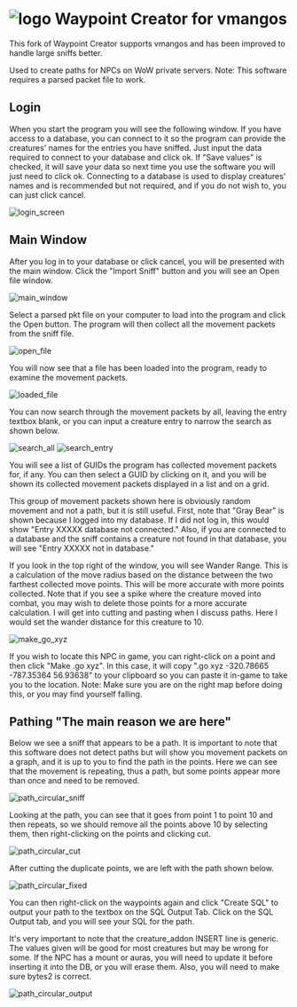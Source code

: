 # ![logo](images/Fire%20Elemental.png) Waypoint Creator for vmangos

This fork of Waypoint Creator supports vmangos and has been improved to handle large sniffs better.

Used to create paths for NPCs on WoW private servers.
Note: This software requires a parsed packet file to work.

## Login

When you start the program you will see the following window. If you have access to a database, you can connect to it so the program can provide the creatures' names for the entries you have sniffed. Just input the data required to connect to your database and click ok. If "Save values" is checked, it will save your data so next time you use the software you will just need to click ok. Connecting to a database is used to display creatures' names and is recommended but not required, and if you do not wish to, you can just click cancel.

![login_screen](images/login_screen.png)

## Main Window

After you log in to your database or click cancel, you will be presented with the main window. Click the "Import Sniff" button and you will see an Open file window.

![main_window](images/main_window.png)

Select a parsed pkt file on your computer to load into the program and click the Open button. The program will then collect all the movement packets from the sniff file.

![open_file](images/open_file.png)

You will now see that a file has been loaded into the program, ready to examine the movement packets.

![loaded_file](images/loaded_file.png)

You can now search through the movement packets by all, leaving the entry textbox blank, or you can input a creature entry to narrow the search as shown below.

![search_all](images/search_all.png)
![search_entry](images/search_entry.png)

You will see a list of GUIDs the program has collected movement packets for, if any. You can then select a GUID by clicking on it, and you will be shown its collected movement packets displayed in a list and on a grid.

This group of movement packets shown here is obviously random movement and not a path, but it is still useful. First, note that "Gray Bear" is shown because I logged into my database. If I did not log in, this would show "Entry XXXXX database not connected." Also, if you are connected to a database and the sniff contains a creature not found in that database, you will see "Entry XXXXX not in database."

If you look in the top right of the window, you will see Wander Range. This is a calculation of the move radius based on the distance between the two farthest collected move points. This will be more accurate with more points collected. Note that if you see a spike where the creature moved into combat, you may wish to delete those points for a more accurate calculation. I will get into cutting and pasting when I discuss paths. Here I would set the wander distance for this creature to 10.

![make_go_xyz](images/make_go_xyz.png)

If you wish to locate this NPC in game, you can right-click on a point and then click "Make .go xyz". In this case, it will copy ".go xyz -320.78665 -787.35364 56.93638" to your clipboard so you can paste it in-game to take you to the location. Note: Make sure you are on the right map before doing this, or you may find yourself falling.

## Pathing "The main reason we are here"

Below we see a sniff that appears to be a path. It is important to note that this software does not detect paths but will show you movement packets on a graph, and it is up to you to find the path in the points. Here we can see that the movement is repeating, thus a path, but some points appear more than once and need to be removed.

![path_circular_sniff](images/path_circular_sniff.png)

Looking at the path, you can see that it goes from point 1 to point 10 and then repeats, so we should remove all the points above 10 by selecting them, then right-clicking on the points and clicking cut.

![path_circular_cut](images/path_circular_cut.png)

After cutting the duplicate points, we are left with the path shown below.

![path_circular_fixed](images/path_circular_fixed.png)

You can then right-click on the waypoints again and click "Create SQL" to output your path to the textbox on the SQL Output Tab. Click on the SQL Output tab, and you will see your SQL for the path.

It's very important to note that the creature_addon INSERT line is generic. The values given will be good for most creatures but may be wrong for some. If the NPC has a mount or auras, you will need to update it before inserting it into the DB, or you will erase them. Also, you will need to make sure bytes2 is correct.

![path_circular_output](images/path_circular_output.png)